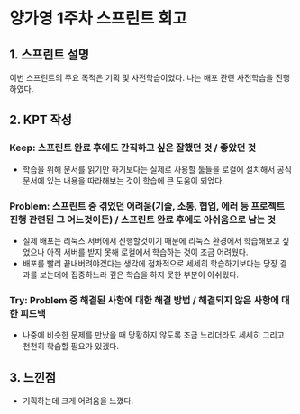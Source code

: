 # 양가영 1주차 스프린트 회고

## 1. 스프린트 설명

이번 스프린트의 주요 목적은 기획 및 사전학습이었다.
나는 배포 관련 사전학습을 진행하였다.

## 2. KPT 작성

### Keep: 스프린트 완료 후에도 간직하고 싶은 잘했던 것 / 좋았던 것

- 학습을 위해 문서를 읽기만 하기보다는 실제로 사용할 툴들을 로컬에 설치해서 공식 문서에 있는 내용을 따라해보는 것이 학습에 큰 도움이 되었다. 

### Problem: 스프린트 중 겪었던 어려움(기술, 소통, 협업, 에러 등 프로젝트 진행 관련된 그 어느것이든) / 스프린트 완료 후에도 아쉬움으로 남는 것

- 실제 배포는 리눅스 서버에서 진행할것이기 때문에 리눅스 환경에서 학습해보고 싶었으나 아직 서버를 받지 못해 로컬에서 학습하는 것이 조금 어려웠다.
- 배포를 빨리 끝내버려야겠다는 생각에 점차적으로 세세히 학습하기보다는 당장 결과를 보는데에 집중하느라 깊은 학습을 하지 못한 부분이 아쉬웠다.

### Try: Problem 중 해결된 사항에 대한 해결 방법 / 해결되지 않은 사항에 대한 피드백

- 나중에 비슷한 문제를 만났을 때 당황하지 않도록 조금 느리더라도 세세히 그리고 천천히 학습할 필요가 있겠다.

## 3. 느낀점

- 기획하는데 크게 어려움을 느꼈다. 